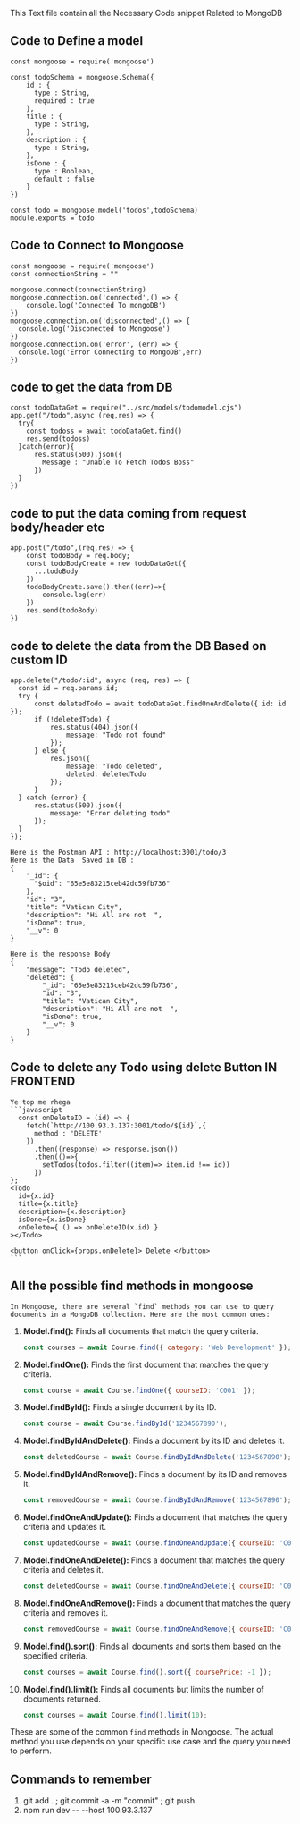 This Text file contain all the Necessary Code snippet Related to MongoDB

## Code to Define a model

    const mongoose = require('mongoose')
    
    const todoSchema = mongoose.Schema({
        id : {
          type : String,
          required : true
        },
        title : {
          type : String,
        },
        description : {
          type : String,
        },
        isDone : {
          type : Boolean,
          default : false
        }
    })
    
    const todo = mongoose.model('todos',todoSchema)
    module.exports = todo

## Code to Connect to Mongoose

    const mongoose = require('mongoose')
    const connectionString = ""
    
    mongoose.connect(connectionString)
    mongoose.connection.on('connected',() => {
        console.log('Connected To mongoDB')
    })
    mongoose.connection.on('disconnected',() => {
      console.log('Disconected to Mongoose')
    })
    mongoose.connection.on('error', (err) => {
      console.log('Error Connecting to MongoDB',err)
    })

## code to get the data from DB

    const todoDataGet = require("../src/models/todomodel.cjs")
    app.get("/todo",async (req,res) => {
      try{
        const todoss = await todoDataGet.find()
        res.send(todoss)
      }catch(error){
          res.status(500).json({
            Message : "Unable To Fetch Todos Boss"
          })
      }
    })

## code to put the data coming from request body/header etc


    app.post("/todo",(req,res) => {
        const todoBody = req.body; 
        const todoBodyCreate = new todoDataGet({
          ...todoBody
        }) 
        todoBodyCreate.save().then((err)=>{
            console.log(err)
        })
        res.send(todoBody)
    })


## code to delete the data from the DB Based on custom ID

    app.delete("/todo/:id", async (req, res) => {
      const id = req.params.id;
      try {
          const deletedTodo = await todoDataGet.findOneAndDelete({ id: id });
          if (!deletedTodo) {
              res.status(404).json({
                  message: "Todo not found"
              });
          } else {
              res.json({
                  message: "Todo deleted",
                  deleted: deletedTodo
              });
          }
      } catch (error) {
          res.status(500).json({
              message: "Error deleting todo"
          });
      }
    });

    Here is the Postman API : http://localhost:3001/todo/3
    Here is the Data  Saved in DB : 
    {
        "_id": {
          "$oid": "65e5e83215ceb42dc59fb736"
        },
        "id": "3",
        "title": "Vatican City",
        "description": "Hi All are not  ",
        "isDone": true,
        "__v": 0
    } 

    Here is the response Body
    {
        "message": "Todo deleted",
        "deleted": {
            "_id": "65e5e83215ceb42dc59fb736",
            "id": "3",
            "title": "Vatican City",
            "description": "Hi All are not  ",
            "isDone": true,
            "__v": 0
        }
    } 

## Code to delete any Todo using delete Button IN FRONTEND

    Ye top me rhega
    ```javascript
      const onDeleteID = (id) => {
        fetch(`http://100.93.3.137:3001/todo/${id}`,{
          method : 'DELETE'
        })
          .then((response) => response.json())
          .then(()=>{
            setTodos(todos.filter((item)=> item.id !== id))
          })
    };
    <Todo
      id={x.id}
      title={x.title}
      description={x.description}
      isDone={x.isDone}
      onDelete={ () => onDeleteID(x.id) }
    ></Todo>

    <button onClick={props.onDelete}> Delete </button>
    ```

## All the possible find methods in mongoose

    In Mongoose, there are several `find` methods you can use to query documents in a MongoDB collection. Here are the most common ones:

1. **Model.find():** Finds all documents that match the query criteria.
   ```javascript
   const courses = await Course.find({ category: 'Web Development' });
   ```

2. **Model.findOne():** Finds the first document that matches the query criteria.
   ```javascript
   const course = await Course.findOne({ courseID: 'C001' });
   ```

3. **Model.findById():** Finds a single document by its ID.
   ```javascript
   const course = await Course.findById('1234567890');
   ```

4. **Model.findByIdAndDelete():** Finds a document by its ID and deletes it.
   ```javascript
   const deletedCourse = await Course.findByIdAndDelete('1234567890');
   ```

5. **Model.findByIdAndRemove():** Finds a document by its ID and removes it.
   ```javascript
   const removedCourse = await Course.findByIdAndRemove('1234567890');
   ```

6. **Model.findOneAndUpdate():** Finds a document that matches the query criteria and updates it.
   ```javascript
   const updatedCourse = await Course.findOneAndUpdate({ courseID: 'C001' }, { $set: { courseTitle: 'New Title' } }, { new: true });
   ```

7. **Model.findOneAndDelete():** Finds a document that matches the query criteria and deletes it.
   ```javascript
   const deletedCourse = await Course.findOneAndDelete({ courseID: 'C001' });
   ```

8. **Model.findOneAndRemove():** Finds a document that matches the query criteria and removes it.
   ```javascript
   const removedCourse = await Course.findOneAndRemove({ courseID: 'C001' });
   ```

9. **Model.find().sort():** Finds all documents and sorts them based on the specified criteria.
   ```javascript
   const courses = await Course.find().sort({ coursePrice: -1 });
   ```

10. **Model.find().limit():** Finds all documents but limits the number of documents returned.
    ```javascript
    const courses = await Course.find().limit(10);
    ```

These are some of the common `find` methods in Mongoose. The actual method you use depends on your specific use case and the query you need to perform.

## Commands to remember
1. git add . ; git commit -a -m "commit" ; git push
2. npm run dev -- --host 100.93.3.137